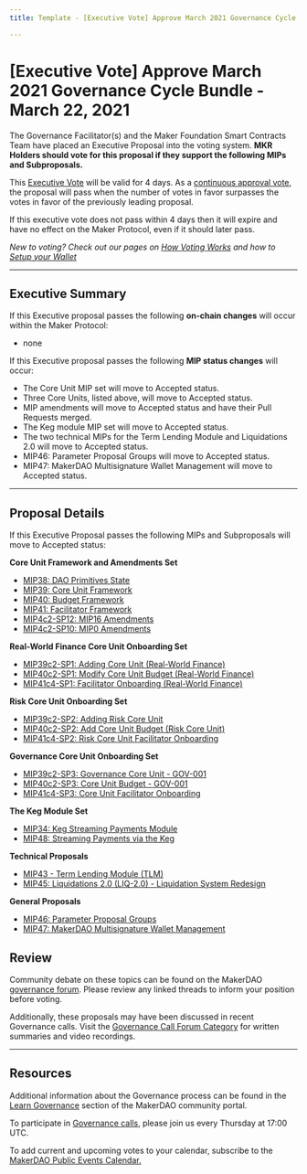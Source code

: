 ```yaml
---
title: Template - [Executive Vote] Approve March 2021 Governance Cycle Bundle - March 22, 2021

---
```

# [Executive Vote] Approve March 2021 Governance Cycle Bundle - March 22, 2021

The Governance Facilitator(s) and the Maker Foundation Smart Contracts Team have placed an Executive Proposal into the voting system. **MKR Holders should vote for this proposal if they support the following MIPs and Subproposals.**

This [Executive Vote](https://community-development.makerdao.com/en/learn/governance/on-chain-gov) will be valid for 4 days.
As a [continuous approval vote](https://community-development.makerdao.com/en/learn/governance/how-voting-works), the proposal will pass when the number of votes in favor surpasses the votes in favor of the previously leading proposal.

If this executive vote does not pass within 4 days then it will expire and have no effect on the Maker Protocol, even if it should later pass.

_New to voting? Check out our pages on [How Voting Works](https://community-development.makerdao.com/en/learn/governance/how-voting-works/) and how to [Setup your Wallet](https://community-development.makerdao.com/en/learn/governance/voting-setup)_

---

## Executive Summary

If this Executive proposal passes the following **on-chain changes** will occur within the Maker Protocol:

- none

If this Executive proposal passes the following **MIP status changes** will occur:

* The Core Unit MIP set will move to Accepted status.
* Three Core Units, listed above, will move to Accepted status.
* MIP amendments will move to Accepted status and have their Pull Requests merged.
* The Keg module MIP set will move to Accepted status.
* The two technical MIPs for the Term Lending Module and Liquidations 2.0 will move to Accepted status.
* MIP46: Parameter Proposal Groups will move to Accepted status.
* MIP47: MakerDAO Multisignature Wallet Management will move to Accepted status.

---

## Proposal Details

If this Executive Proposal passes the following MIPs and Subproposals will move to Accepted status:

**Core Unit Framework and Amendments Set**

- [MIP38: DAO Primitives State](https://forum.makerdao.com/t/mip38-dao-primitives-state/6095)
- [MIP39: Core Unit Framework](https://forum.makerdao.com/t/mip39-core-unit-framework/6096)
- [MIP40: Budget Framework](https://forum.makerdao.com/t/mip40-budget-framework/6097)
- [MIP41: Facilitator Framework](https://forum.makerdao.com/t/mip41-facilitator-framework/6098)
- [MIP4c2-SP12: MIP16 Amendments](https://forum.makerdao.com/t/mip4c2-sp12-mip16-amendments/6101)
- [MIP4c2-SP10: MIP0 Amendments](https://forum.makerdao.com/t/mip4c2-sp10-mip0-amendments/6099)

**Real-World Finance Core Unit Onboarding Set**

- [MIP39c2-SP1: Adding Core Unit (Real-World Finance)](https://forum.makerdao.com/t/mip39c2-sp1-adding-core-unit-real-world-finance/6224)
- [MIP40c2-SP1: Modify Core Unit Budget (Real-World Finance)](https://forum.makerdao.com/t/mip40c2-sp1-modify-core-unit-budget-real-world-finance/6225)
- [MIP41c4-SP1: Facilitator Onboarding (Real-World Finance)](https://forum.makerdao.com/t/mip41c4-sp1-facilitator-onboarding-real-world-finance/6226)

**Risk Core Unit Onboarding Set**

- [MIP39c2-SP2: Adding Risk Core Unit](https://forum.makerdao.com/t/mip39c2-sp2-adding-risk-core-unit/6342)
- [MIP40c2-SP2: Add Core Unit Budget (Risk Core Unit)](https://forum.makerdao.com/t/mip40c2-sp2-add-core-unit-budget-risk-core-unit/6343)
- [MIP41c4-SP2: Risk Core Unit Facilitator Onboarding](https://forum.makerdao.com/t/mip41c4-sp2-risk-core-unit-facilitator-onboarding/6344)

**Governance Core Unit Onboarding Set**

- [MIP39c2-SP3: Governance Core Unit - GOV-001](https://forum.makerdao.com/t/mip39c2-sp3-governance-core-unit-gov-001/6348)
- [MIP40c2-SP3: Core Unit Budget - GOV-001](https://forum.makerdao.com/t/mip40c2-sp3-core-unit-budget-gov-001/6349)
- [MIP41c4-SP3: Core Unit Facilitator Onboarding](https://forum.makerdao.com/t/mip41c4-sp3-core-unit-facilitator-onboarding/6350)

**The Keg Module Set**

- [MIP34: Keg Streaming Payments Module](https://forum.makerdao.com/t/mip34-keg-streaming-payments-module/6013)
- [MIP48: Streaming Payments via the Keg](https://forum.makerdao.com/t/mip48-streaming-payments-via-the-keg/6340)

**Technical Proposals**

- [MIP43 - Term Lending Module (TLM)](https://forum.makerdao.com/t/mip43-term-lending-module-tlm/6153)
- [MIP45: Liquidations 2.0 (LIQ-2.0) - Liquidation System Redesign](https://forum.makerdao.com/t/mip45-liquidations-2-0-liq-2-0-liquidation-system-redesign/6352)

**General Proposals**

- [MIP46: Parameter Proposal Groups](https://forum.makerdao.com/t/mip46-parameter-proposal-groups/6341)
- [MIP47: MakerDAO Multisignature Wallet Management](https://forum.makerdao.com/t/mip47-makerdao-multisignature-wallet-management/6338)

## Review

Community debate on these topics can be found on the MakerDAO [governance forum](https://forum.makerdao.com/). Please review any linked threads to inform your position before voting.

Additionally, these proposals may have been discussed in recent Governance calls. Visit the [Governance Call Forum Category](https://forum.makerdao.com/c/governance/gnr/8) for written summaries and video recordings.

---

## Resources

Additional information about the Governance process can be found in the [Learn Governance](https://community-development.makerdao.com/en/learn/governance) section of the MakerDAO community portal.

To participate in [Governance calls](https://forum.makerdao.com/c/governance/gnr/8), please join us every Thursday at 17:00 UTC.

To add current and upcoming votes to your calendar, subscribe to the [MakerDAO Public Events Calendar.](https://calendar.google.com/calendar/embed?src=makerdao.com_3efhm2ghipksegl009ktniomdk%40group.calendar.google.com&ctz=UTC&mode=week&showCalendars=0&showPrint=0)
